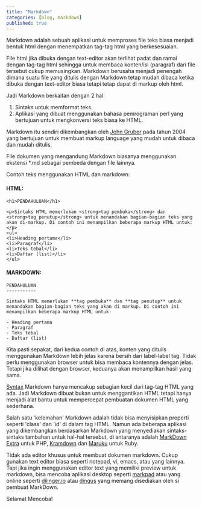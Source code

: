 ```yaml
---
title: "Markdown"
categories: [blog, markdown]
published: true
---
```


Markdown adalah sebuah aplikasi untuk memproses file teks biasa menjadi bentuk html dengan menempatkan tag-tag html yang berkesesuaian.

File html jika dibuka dengan text-editor akan terlihat padat dan ramai dengan tag-tag html sehingga untuk membaca konten/isi (paragraf) dari file tersebut cukup memusingkan. Markdown berusaha menjadi penengah dimana suatu file yang ditulis dengan Markdown tetap mudah dibaca ketika dibuka dengan text-editor biasa tetapi tetap dapat di markup oleh html.

Jadi Markdown berkaitan dengan 2 hal:

1. Sintaks untuk memformat teks.
2. Aplikasi yang dibuat menggunakan bahasa pemrograman perl yang bertujuan untuk mengkonversi teks biasa ke HTML.

Markdown itu sendiri dikembangkan oleh [John Gruber] pada tahun 2004 yang bertujuan untuk membuat markup language yang mudah untuk dibaca dan mudah ditulis.

[john gruber]:http://daringfireball.net/

File dokumen yang mengandung Markdown biasanya menggunakan ekstensi *.md sebagai pembeda dengan file lainnya.

Contoh teks menggunakan HTML dan markdown:


#### HTML: ####

    <h1>PENDAHULUAN</h1>

    <p>Sintaks HTML memerlukan <strong>tag pembuka</strong> dan <strong>tag penutup</strong> untuk menandakan bagian-bagian teks yang akan di-markup. Di contoh ini menampilkan beberapa markup HTML untuk:</p>
    <ul>
    <li>Heading pertama</li>
    <li>Paragraf</li>
    <li>Teks tebal</li>
    <li>Daftar (list)</li>
    </ul>



#### MARKDOWN: ####

    PENDAHULUAN
    -----------
    
    Sintaks HTML memerlukan **tag pembuka** dan **tag penutup** untuk menandakan bagian-bagian teks yang akan di markup. Di contoh ini menampilkan beberapa markup HTML untuk:

    - Heading pertama
    - Paragraf
    - Teks tebal
    - Daftar (list)

Kita pasti sepakat, dari kedua contoh di atas, konten yang ditulis menggunakan Markdown lebih jelas karena bersih dari label-label tag. Tidak perlu menggunakan browser untuk bisa membaca kontennya dengan jelas. Tetapi jika dilihat dengan browser, keduanya akan menampilkan hasil yang sama.

[Syntax] Markdown hanya mencakup sebagian kecil dari tag-tag HTML yang ada. Jadi Markdown dibuat bukan untuk menggantikan HTML tetapi hanya menjadi alat bantu untuk mempercepat pembuatan dokumen HTML yang sederhana.

[syntax]:daringfireball.net/projects/markdown/syntax

Salah satu 'kelemahan' Markdown adalah tidak bisa menyisipkan properti seperti 'class' dan 'id' di dalam tag HTML. Namun ada beberapa aplikasi yang dikembangkan berdasarkan Markdown yang menyediakan sintaks-sintaks tambahan untuk hal-hal tersebut, di antaranya adalah [MarkDown Extra] untuk PHP, [Kramdown] dan [Maruku] untuk Ruby.

[markDown Extra]: http://michelf.ca/projects/php-markdown/extra/
[Kramdown]: http://kramdown.gettalong.org/
[Maruku]: http://maruku.rubyforge.org/maruku.html

Tidak ada editor khusus untuk membuat dokumen markdown. Cukup gunakan text editor biasa seperti notepad, vi, emacs, atau yang lainnya. Tapi jika ingin menggunakan editor text yang memiliki preview untuk markdown, bisa mencoba aplikasi desktop seperti [markpad] atau yang online seperti [dilinger.io] atau [dingus] yang memang disediakan oleh si pembuat MarkDown.

[markpad]:https://github.com/Code52/DownmarkerWPF
[dilinger.io]:http://http://dillinger.io/
[dingus]:daringfireball.net/projects/markdown/dingus


Selamat Mencoba!